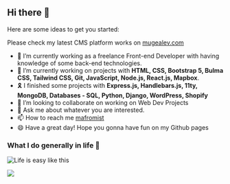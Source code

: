 ## Hi there 👋

Here are some ideas to get you started:

Please check my latest CMS platform works on <a href="https://mugealev.com">mugealev.com</a>


- 🔭  I’m currently working as a freelance Front-end Developer with having knowledge of some back-end technologies.
- 🌱  I’m currently working on projects with **HTML, CSS, Bootstrap 5, Bulma CSS, Tailwind CSS, Git, JavaScript, Node.js, React.js, Mapbox**.
- 🎗  I finished some projects with **Express.js, Handlebars.js, 11ty, MongoDB, Databases - SQL, Python, Django, WordPress, Shopify**
- 👯  I’m looking to collaborate on working on Web Dev Projects
- 💬  Ask me about whatever you are interested.
- 📫  How to reach me [mafromist](https://twitter.com/mafromist)
- 😄  Have a great day! Hope you gonna have fun on my Github pages

### What I do generally in life :pill:

![Life is easy like this](https://media.giphy.com/media/4hnQDVKVARZ6w/giphy.gif)


<a href="https://github.com/mafromist/mafromist">
  <img align="center" src="https://github-readme-stats.vercel.app/api/top-langs/?username=mafromist&hide=java,html&title_color=ffffff&text_color=c9cacc&icon_color=2bbc8a&bg_color=1d1f21" />
</a>
